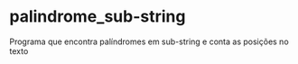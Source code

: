 # palindrome_sub-string
Programa que encontra palíndromes em sub-string e conta as posições no texto
